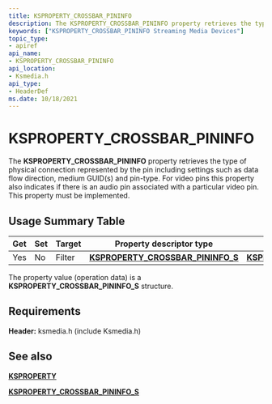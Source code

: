 ```yaml
---
title: KSPROPERTY_CROSSBAR_PININFO
description: The KSPROPERTY_CROSSBAR_PININFO property retrieves the type of physical connection represented by the pin including settings such as data flow direction, medium GUID(s) and pin-type.
keywords: ["KSPROPERTY_CROSSBAR_PININFO Streaming Media Devices"]
topic_type:
- apiref
api_name:
- KSPROPERTY_CROSSBAR_PININFO
api_location:
- Ksmedia.h
api_type:
- HeaderDef
ms.date: 10/18/2021
---
```


# KSPROPERTY_CROSSBAR_PININFO

The **KSPROPERTY_CROSSBAR_PININFO** property retrieves the type of physical connection represented by the pin including settings such as data flow direction, medium GUID(s) and pin-type. For video pins this property also indicates if there is an audio pin associated with a particular video pin. This property must be implemented.

## Usage Summary Table

| Get | Set | Target | Property descriptor type | Property value type |
|--|--|--|--|--|
| Yes | No | Filter | [**KSPROPERTY_CROSSBAR_PININFO_S**](/windows-hardware/drivers/ddi/ksmedia/ns-ksmedia-ksproperty_crossbar_pininfo_s) | [**KSPROPERTY_CROSSBAR_PININFO_S**](/windows-hardware/drivers/ddi/ksmedia/ns-ksmedia-ksproperty_crossbar_pininfo_s) |

The property value (operation data) is a **KSPROPERTY_CROSSBAR_PININFO_S** structure.

## Requirements

**Header:** ksmedia.h (include Ksmedia.h)

## See also

[**KSPROPERTY**](ksproperty-structure.md)

[**KSPROPERTY_CROSSBAR_PININFO_S**](/windows-hardware/drivers/ddi/ksmedia/ns-ksmedia-ksproperty_crossbar_pininfo_s)

